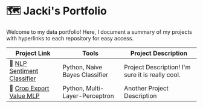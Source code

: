 # 🗺 Jacki's Portfolio

Welcome to my data portfolio! Here, I document a summary of my projects with hyperlinks to each repository for easy access.

| Project Link | Tools | Project Description | 
|---|---|---|
| 💬 [NLP Sentiment Classifier](https://github.com/jackiwynter/NLP-Sentiment-Classifier) | Python, Naive Bayes Classifier | Project Description! I'm sure it is really cool. |
| 🌾 [Crop Export Value MLP](https://github.com/jackiwynter/Crop-Export-Value-MLP) | Python, Multi-Layer-Perceptron | Another Project Description |
